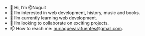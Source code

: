 - 👋 Hi, I’m @Nuguit
- 👀 I’m interested in web development, history, music and books.
- 🌱 I’m currently learning web development.
- 💞️ I’m looking to collaborate on exciting projects.
- 📫 How to reach me: nuriaguevarafuentes@gmail.com. 

<!---
Nuguit/Nuguit is a ✨ special ✨ repository because its `README.md` (this file) appears on your GitHub profile.
You can click the Preview link to take a look at your changes.
--->
